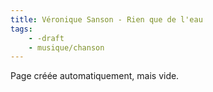 ```yaml
---
title: Véronique Sanson - Rien que de l'eau
tags:
    - -draft
    - musique/chanson
---
```


Page créée automatiquement, mais vide.
